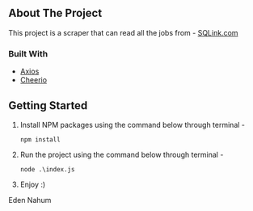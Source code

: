 

## About The Project

This project is a scraper that can read all the jobs from -
[SQLink.com](https://www.sqlink.com/career)


### Built With

* [Axios](https://www.npmjs.com/package/axios)
* [Cheerio](https://www.npmjs.com/package/cheerio)

## Getting Started
1. Install NPM packages using the command below through terminal - 
   ```
   npm install
   ```

2. Run the project using the command below through terminal - 
   ```
   node .\index.js
   ```

3. Enjoy :)

Eden Nahum